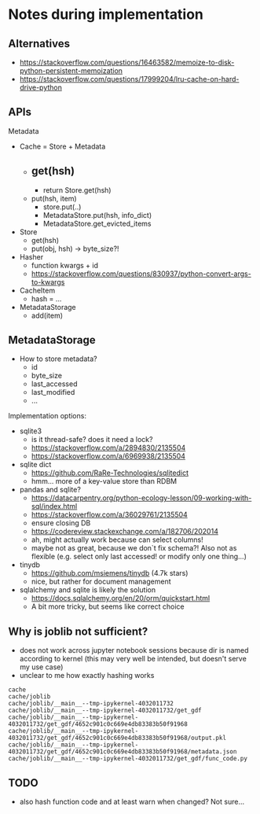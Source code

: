 # Notes during implementation 

## Alternatives

- https://stackoverflow.com/questions/16463582/memoize-to-disk-python-persistent-memoization
- https://stackoverflow.com/questions/17999204/lru-cache-on-hard-drive-python

## APIs

Metadata

- Cache = Store + Metadata
  - get(hsh)
    - 
    - return Store.get(hsh)
  - put(hsh, item)
    - store.put(..)
    - MetadataStore.put(hsh, info_dict)
    - MetadataStore.get_evicted_items
- Store
  - get(hsh)
  - put(obj, hsh) -> byte_size?!
- Hasher
  - function kwargs + id
  - https://stackoverflow.com/questions/830937/python-convert-args-to-kwargs
- CacheItem
  - hash = ...
- MetadataStorage
  - add(item)


  


## MetadataStorage

- How to store metadata?
  - id
  - byte_size
  - last_accessed
  - last_modified
  - ...

Implementation options:

- sqlite3
    - is it thread-safe? does it need a lock?
    - https://stackoverflow.com/a/2894830/2135504
    - https://stackoverflow.com/a/6969938/2135504
- sqlite dict
    - https://github.com/RaRe-Technologies/sqlitedict
    - hmm... more of a key-value store than RDBM
- pandas and sqlite?
    - https://datacarpentry.org/python-ecology-lesson/09-working-with-sql/index.html
    - https://stackoverflow.com/a/36029761/2135504
    - ensure closing DB
    - https://codereview.stackexchange.com/a/182706/202014
    - ah, might actually work because can select columns!
    - maybe not as great, because we don`t fix schema?! Also not as flexible (e.g. select only last accessed! or modify only one thing...)
- tinydb  
    - https://github.com/msiemens/tinydb (4.7k stars)
    - nice, but rather for document management
- sqlalchemy and sqlite is likely the solution  
    - https://docs.sqlalchemy.org/en/20/orm/quickstart.html
    - A bit more tricky, but seems like correct choice


## Why is joblib not sufficient?

- does not work across jupyter notebook sessions because dir is named according to kernel (this may very well be intended, but doesn't serve my use case)
- unclear to me how exactly hashing works

```
cache
cache/joblib
cache/joblib/__main__--tmp-ipykernel-4032011732
cache/joblib/__main__--tmp-ipykernel-4032011732/get_gdf
cache/joblib/__main__--tmp-ipykernel-4032011732/get_gdf/4652c901c0c669e4db83383b50f91968
cache/joblib/__main__--tmp-ipykernel-4032011732/get_gdf/4652c901c0c669e4db83383b50f91968/output.pkl
cache/joblib/__main__--tmp-ipykernel-4032011732/get_gdf/4652c901c0c669e4db83383b50f91968/metadata.json
cache/joblib/__main__--tmp-ipykernel-4032011732/get_gdf/func_code.py
```

## TODO

- also hash function code and at least warn when changed? Not sure... 